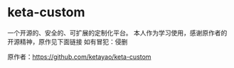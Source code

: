 keta-custom
===========

一个开源的、安全的、可扩展的定制化平台。
本人作为学习使用，感谢原作者的开源精神，原作见下面链接
如有冒犯：侵删

原作者：https://github.com/ketayao/keta-custom
